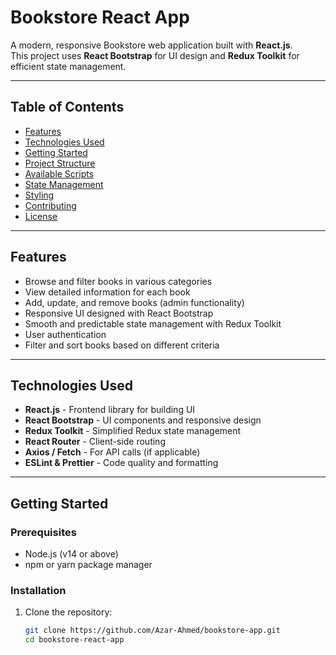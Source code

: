 # Bookstore React App

A modern, responsive Bookstore web application built with **React.js**.  
This project uses **React Bootstrap** for UI design and **Redux Toolkit** for efficient state management.

---

## Table of Contents

- [Features](#features)  
- [Technologies Used](#technologies-used)  
- [Getting Started](#getting-started)  
- [Project Structure](#project-structure)  
- [Available Scripts](#available-scripts)  
- [State Management](#state-management)  
- [Styling](#styling)  
- [Contributing](#contributing)  
- [License](#license)

---

## Features

- Browse and filter books in various categories  
- View detailed information for each book  
- Add, update, and remove books (admin functionality)  
- Responsive UI designed with React Bootstrap  
- Smooth and predictable state management with Redux Toolkit  
- User authentication  
- Filter and sort books based on different criteria  

---

## Technologies Used

- **React.js** - Frontend library for building UI  
- **React Bootstrap** - UI components and responsive design  
- **Redux Toolkit** - Simplified Redux state management  
- **React Router** - Client-side routing  
- **Axios / Fetch** - For API calls (if applicable)  
- **ESLint & Prettier** - Code quality and formatting

---

## Getting Started

### Prerequisites

- Node.js (v14 or above)  
- npm or yarn package manager

### Installation

1. Clone the repository:

   ```bash
   git clone https://github.com/Azar-Ahmed/bookstore-app.git
   cd bookstore-react-app
